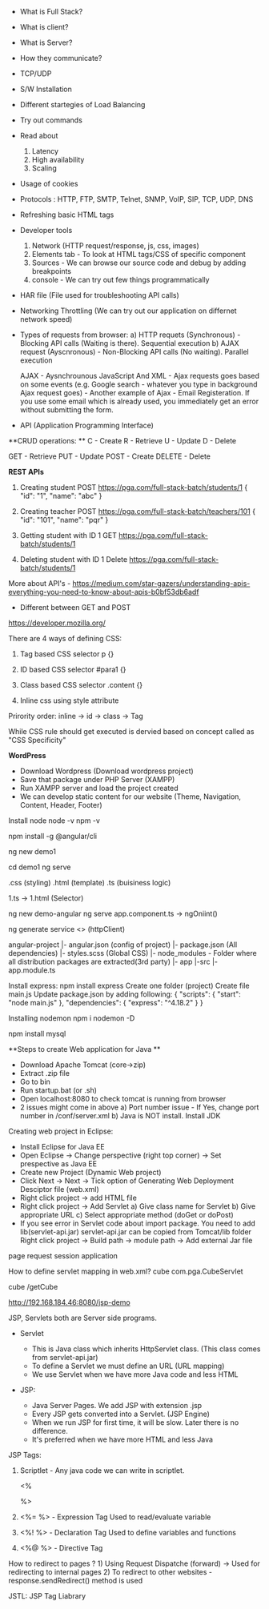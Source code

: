 - What is Full Stack?
- What is client?
- What is Server?
- How they communicate?
- TCP/UDP

- S/W Installation 
- Different startegies of Load Balancing
- Try out commands
- Read about
	1) Latency
	2) High availability
	3) Scaling
- Usage of cookies
- Protocols : HTTP, FTP, SMTP, Telnet, SNMP, VoIP, SIP, TCP, UDP, DNS
- Refreshing basic HTML tags

- Developer tools
	1) Network (HTTP request/response, js, css, images)
	2) Elements tab - To look at HTML tags/CSS of specific component
	3) Sources - We can browse our source code and debug by adding breakpoints
	4) console - We can try out few things programmatically
	
- HAR file (File used for troubleshooting API calls)
- Networking Throttling (We can try out our application on differnet network speed)

- Types of requests from browser:
	a) HTTP requets (Synchronous) - Blocking API calls (Waiting is there). Sequential execution
	b) AJAX request (Ayscnronous) - Non-Blocking API calls (No waiting). Parallel execution
	
	AJAX - Aysnchrounous JavaScript And XML
		- Ajax requests goes based on some events (e.g. Google search - whatever you type in background Ajax request goes)
		- Another example of Ajax - Email Registeration. If you use some email which is already used, you immediately
		get an error without submitting the form.
		
- API (Application Programming Interface)

**CRUD operations:
**	C - Create
	R - Retrieve
	U - Update
	D - Delete

GET - Retrieve
PUT - Update
POST - Create
DELETE - Delete

**REST APIs**
1) Creating student
POST https://pga.com/full-stack-batch/students/1
{
	"id": "1",
	"name": "abc"
}

2) Creating teacher
POST https://pga.com/full-stack-batch/teachers/101
{
	"id": "101",
	"name": "pqr"
}

3) Getting student with ID 1
GET https://pga.com/full-stack-batch/students/1

4) Deleting student with ID 1
Delete https://pga.com/full-stack-batch/students/1

More about API's - https://medium.com/star-gazers/understanding-apis-everything-you-need-to-know-about-apis-b0bf53db6adf

- Different between GET and POST

https://developer.mozilla.org/


<p id='para1' class='content' style="attr1:value1">

There are 4 ways of defining CSS:
1) Tag based CSS selector
	p {} 

2) ID based CSS selector
	#para1 {}

3) Class based CSS selector
	.content {}

4) Inline css using style attribute

Prirority order:
	inline -> id -> class -> Tag

While CSS rule should get executed is dervied based on concept called as
"CSS Specificity"

**WordPress**
- Download Wordpress (Download wordpress project)
- Save that package under PHP Server (XAMPP)
- Run XAMPP server and load the project created
- We can develop static content for our website (Theme, Navigation, Content, Header, Footer)



Install node 
node -v 
npm -v

npm install -g @angular/cli

ng new demo1

cd demo1
ng serve


.css (styling)
.html (template)
.ts (buisiness logic)


1.ts -> 1.html (Selector)

ng new demo-angular
ng serve
app.component.ts -> ngOniint() 

ng generate service <> (httpClient)


angular-project
  |- angular.json (config of project) 
  |- package.json (All dependencies)
  |- styles.scss (Global CSS)
  |- node_modules - Folder where all distribution packages are extracted(3rd party)
  |- app
  	|-src
		|- app.module.ts
 


Install express:
npm install express
Create one folder (project)
Create file main.js
Update package.json by adding following:
{
  "scripts": {
    "start": "node main.js"
  },
  "dependencies": {
    "express": "^4.18.2"
  }
}

Installing nodemon
npm i nodemon -D

npm install mysql

**Steps to create Web application for Java 
**

- Download Apache Tomcat (core->zip)
- Extract .zip file
- Go to bin
- Run startup.bat (or .sh)
- Open localhost:8080 to check tomcat is running from browser
- 2 issues might come in above
	a) Port number issue - If Yes, change port number in /conf/server.xml
	b) Java is NOT install. Install JDK

Creating web project in Eclipse:
- Install Eclipse for Java EE
- Open Eclipse -> Change perspective (right top corner) -> Set prespective as Java EE
- Create new Project (Dynamic Web project)
- Click Next -> Next -> Tick option of Generating Web Deployment Desciptor file (web.xml)
- Right click project -> add HTML file
- Right click project -> Add Servlet 
	a) Give class name for Servlet
	b) Give appropriate URL
	c) Select appropriate method (doGet or doPost)
- If you see error in Servlet code about import package. You need to add lib(servlet-api.jar)
	servlet-api.jar can be copied from Tomcat/lib folder
	Right click project -> Build path -> module path -> Add external Jar file


page
request
session
application

How to define servlet mapping in web.xml?
  <servlet>
  	<servlet-name>cube</servlet-name>
  	<servlet-class>com.pga.CubeServlet</servlet-class>
  </servlet>
  
  <servlet-mapping>
  	<servlet-name>cube</servlet-name>
  	<url-pattern>/getCube</url-pattern>
  </servlet-mapping>




http://192.168.184.46:8080/jsp-demo


JSP, Servlets both are Server side programs.

- Servlet
	- This is Java class which inherits HttpServlet class. (This class comes from servlet-api.jar)
	- To define a Servlet we must define an URL (URL mapping)
	- We use Servlet when we have more Java code and less HTML
	
	
- JSP:
	- Java Server Pages. We add JSP with extension .jsp
	- Every JSP gets converted into a Servlet. (JSP Engine)
	- When we run JSP for first time, it will be slow. Later there is no difference.
	- It's preferred when we have more HTML and less Java
	
JSP Tags:
1) Scriptlet - Any java code we can write in scriptlet.

	<%
	
	%>

2) <%=   %> - Expression Tag
   Used to read/evaluate variable

3) <%! %> - Declaration Tag
	Used to define variables and functions
	
4) <%@ %> - Directive Tag

How to redirect to pages ?
	1) Using Request Dispatche (forward) -> Used for redirecting to internal pages
	2) To redirect to other websites - response.sendRedirect() method is used

JSTL: JSP Tag Liabrary












































